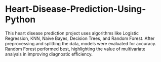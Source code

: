 # Heart-Disease-Prediction-Using-Python
 This heart disease prediction project uses algorithms like Logistic Regression, KNN, Naive Bayes, Decision Trees, and Random Forest. After preprocessing and splitting the data, models were evaluated for accuracy. Random Forest performed best, highlighting the value of multivariate analysis in improving diagnostic efficiency.
